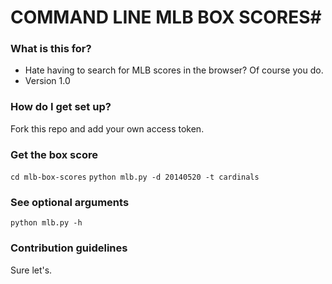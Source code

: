 # COMMAND LINE MLB BOX SCORES#

### What is this for? ###

* Hate having to search for MLB scores in the browser? Of course you do. 
* Version 1.0

### How do I get set up? ###

Fork this repo and add your own access token. 

### Get the box score
``cd mlb-box-scores``
``python mlb.py -d 20140520 -t cardinals``

### See optional arguments
``python mlb.py -h``

### Contribution guidelines ###

Sure let's.